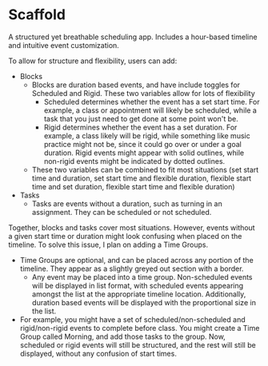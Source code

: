 # Scaffold

A structured yet breathable scheduling app. Includes a hour-based timeline and intuitive event customization.

To allow for structure and flexibility, users can add:
- Blocks
  - Blocks are duration based events, and have include toggles for Scheduled and Rigid. These two variables allow for lots of flexibility
    - Scheduled determines whether the event has a set start time. For example, a class or appointment will likely be scheduled, while a task that you just need to get done at some point won't be.
    - Rigid determines whether the event has a set duration. For example, a class likely will be rigid, while something like music practice might not be, since it could go over or under a goal duration. Rigid events might appear with solid outlines, while non-rigid events might be indicated by dotted outlines.
  - These two variables can be combined to fit most situations (set start time and duration, set start time and flexible duration, flexible start time and set duration, flexible start time and flexible duration)
- Tasks
  - Tasks are events without a duration, such as turning in an assignment. They can be scheduled or not scheduled.
 
Together, blocks and tasks cover most situations. However, events without a given start time or duration might look confusing when placed on the timeline. To solve this issue, I plan on adding a Time Groups.
- Time Groups are optional, and can be placed across any portion of the timeline. They appear as a slightly greyed out section with a border.
  - Any event may be placed into a time group. Non-scheduled events will be displayed in list format, with scheduled events appearing amongst the list at the appropriate timeline location. Additionally, duration based events will be displayed with the proportional size in the list.
- For example, you might have a set of scheduled/non-scheduled and rigid/non-rigid events to complete before class. You might create a Time Group called Morning, and add those tasks to the group. Now, scheduled or rigid events will still be structured, and the rest will still be displayed, without any confusion of start times.

